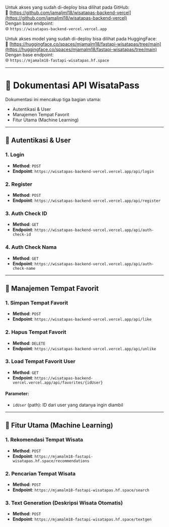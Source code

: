 Untuk akses yang sudah di-deploy bisa dilihat pada GitHub:  
🔗 [https://github.com/jamaljml18/wisatapas-backend-vercel](https://github.com/jamaljml18/wisatapas-backend-vercel)  
Dengan base endpoint:  
🌐 `https://wisatapas-backend-vercel.vercel.app`

Untuk akses model yang sudah di-deploy bisa dilihat pada HuggingFace:  
🔗 [https://huggingface.co/spaces/mjamalm18/fastapi-wisatapas/tree/main](https://huggingface.co/spaces/mjamalm18/fastapi-wisatapas/tree/main)  
Dengan base endpoint:  
🌐 `https://mjamalm18-fastapi-wisatapas.hf.space`

---

# 📘 Dokumentasi API WisataPass

Dokumentasi ini mencakup tiga bagian utama:
- Autentikasi & User
- Manajemen Tempat Favorit
- Fitur Utama (Machine Learning)

---

## 🔐 Autentikasi & User

### 1. Login
- **Method**: `POST`  
- **Endpoint**: `https://wisatapas-backend-vercel.vercel.app/api/login`

### 2. Register
- **Method**: `POST`  
- **Endpoint**: `https://wisatapas-backend-vercel.vercel.app/api/register`

### 3. Auth Check ID
- **Method**: `GET`  
- **Endpoint**: `https://wisatapas-backend-vercel.vercel.app/api/auth-check-id`

### 4. Auth Check Nama
- **Method**: `GET`  
- **Endpoint**: `https://wisatapas-backend-vercel.vercel.app/api/auth-check-name`

---

## 📌 Manajemen Tempat Favorit

### 1. Simpan Tempat Favorit
- **Method**: `POST`  
- **Endpoint**: `https://wisatapas-backend-vercel.vercel.app/api/like`

### 2. Hapus Tempat Favorit
- **Method**: `DELETE`  
- **Endpoint**: `https://wisatapas-backend-vercel.vercel.app/api/unlike`

### 3. Load Tempat Favorit User
- **Method**: `GET`  
- **Endpoint**: `https://wisatapas-backend-vercel.vercel.app/api/favorites/{idUser}`

#### Parameter:
- `idUser` (path): ID dari user yang datanya ingin diambil

---

## 🧠 Fitur Utama (Machine Learning)

### 1. Rekomendasi Tempat Wisata
- **Method**: `POST`  
- **Endpoint**: `https://mjamalm18-fastapi-wisatapas.hf.space/recommendations`

### 2. Pencarian Tempat Wisata
- **Method**: `POST`  
- **Endpoint**: `https://mjamalm18-fastapi-wisatapas.hf.space/search`

### 3. Text Generation (Deskripsi Wisata Otomatis)
- **Method**: `POST`  
- **Endpoint**: `https://mjamalm18-fastapi-wisatapas.hf.space/textgen`


